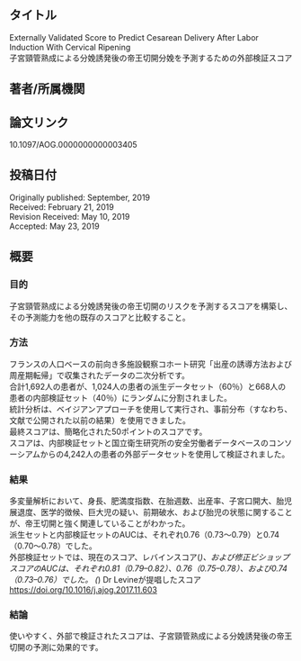 ## タイトル
Externally Validated Score to Predict Cesarean Delivery After Labor Induction With Cervical Ripening  
子宮頸管熟成による分娩誘発後の帝王切開分娩を予測するための外部検証スコア

## 著者/所属機関

## 論文リンク
10.1097/AOG.0000000000003405

## 投稿日付
Originally published: September, 2019  
Received: February 21, 2019  
Revision Received: May 10, 2019  
Accepted: May 23, 2019

## 概要
### 目的
子宮頸管熟成による分娩誘発後の帝王切開のリスクを予測するスコアを構築し、その予測能力を他の既存のスコアと比較すること。

### 方法
フランスの人口ベースの前向き多施設観察コホート研究「出産の誘導方法および周産期転帰」で収集されたデータの二次分析です。  
合計1,692人の患者が、1,024人の患者の派生データセット（60％）と668人の患者の内部検証セット（40％）にランダムに分割されました。  
統計分析は、ベイジアンアプローチを使用して実行され、事前分布（すなわち、文献で公開された以前の結果）を使用できました。  
最終スコアは、簡略化された50ポイントのスコアです。  
スコアは、内部検証セットと国立衛生研究所の安全労働者データベースのコンソーシアムからの4,242人の患者の外部データセットを使用して検証されました。

### 結果
多変量解析において、身長、肥満度指数、在胎週数、出産率、子宮口開大、胎児展退度、医学的徴候、巨大児の疑い、前期破水、および胎児の状態に関することが、帝王切開と強く関連していることがわかった。  
派生セットと内部検証セットのAUCは、それぞれ0.76（0.73〜0.79）と0.74（0.70〜0.78）でした。  
外部検証セットでは、現在のスコア、レバインスコア(*)、および修正ビショップスコアのAUCは、それぞれ0.81（0.79–0.82）、0.76（0.75–0.78）、および0.74（0.73–0.76）でした。
(*) Dr Levineが提唱したスコア https://doi.org/10.1016/j.ajog.2017.11.603

### 結論
使いやすく、外部で検証されたスコアは、子宮頸管熟成による分娩誘発後の帝王切開の予測に効果的です。

